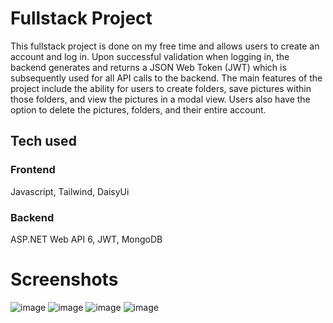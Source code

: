 # Fullstack Project
This fullstack project is done on my free time and allows users to create an account and log in. Upon successful validation when logging in, the backend generates and returns a JSON Web Token (JWT) which is subsequently used for all API calls to the backend. The main features of the project include the ability for users to create folders, save pictures within those folders, and view the pictures in a modal view. Users also have the option to delete the pictures, folders, and their entire account.

## Tech used
### Frontend
Javascript,
Tailwind,
DaisyUi

### Backend
ASP.NET Web API 6,
JWT,
MongoDB

# Screenshots
![image](https://user-images.githubusercontent.com/71070272/214022956-de2b78c0-7ffc-4342-9381-90dee3d44d0e.png)
![image](https://user-images.githubusercontent.com/71070272/214022695-317e86ad-3b8c-43af-9d07-32bbc6c10bb8.png)
![image](https://user-images.githubusercontent.com/71070272/214025917-de2d08c2-2feb-4f90-ab5c-8440de563f1f.png)
![image](https://user-images.githubusercontent.com/71070272/214026959-457dc08d-7cda-494f-a5b8-6584afb8e5cc.png)
